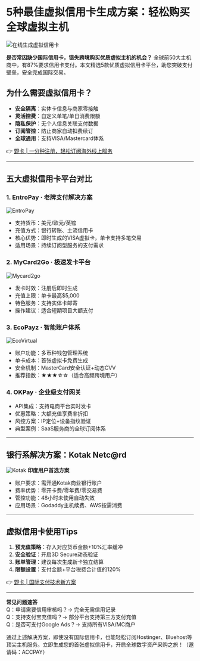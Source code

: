 # 5种最佳虚拟信用卡生成方案：轻松购买全球虚拟主机

![在线生成虚拟信用卡](https://bbtdd.com/wp-content/uploads/img/6376937561718019.webp)

**是否常因缺少国际信用卡，错失跨境购买优质虚拟主机的机会？** 全球前50大主机商中，有87%要求信用卡支付。本文精选5款优质虚拟信用卡平台，助您突破支付壁垒，安全完成国际交易。

## 为什么需要虚拟信用卡？
- **安全隔离**：实体卡信息与商家零接触
- **灵活控费**：自定义单笔/单日消费限额
- **隐私保护**：无个人信息关联支付数据
- **订阅管控**：防止商家自动扣费续订
- **全球通用**：支持VISA/Mastercard体系

👉 [野卡 | 一分钟注册，轻松订阅海外线上服务](https://bbtdd.com/yeka)

---

## 五大虚拟信用卡平台对比

### 1. EntroPay · 老牌支付解决方案
![EntroPay](https://bbtdd.com/wp-content/uploads/img/785629207.webp)
- 支持货币：美元/欧元/英镑
- 充值方式：银行转账、主流信用卡
- 核心优势：即时生成的VISA虚拟卡，单卡支持多笔交易
- 适用场景：持续订阅型服务的支付需求

### 2. MyCard2Go · 极速发卡平台
![Mycard2go](https://bbtdd.com/wp-content/uploads/img/2515583236057.webp)
- 发卡时效：注册后即时生成
- 充值上限：单卡最高$5,000
- 特色服务：支持实体卡邮寄
- 操作建议：适合短期项目大额支付

### 3. EcoPayz · 智能账户体系
![EcoVirtual](https://bbtdd.com/wp-content/uploads/img/62240760387044.webp)
- 账户功能：多币种钱包管理系统
- 单卡成本：首张虚拟卡免费生成
- 安全机制：MasterCard安全认证+动态CVV
- 推荐指数：★★★☆☆（适合高频跨境用户）

### 4. OKPay · 企业级支付网关
- API集成：支持电商平台实时发卡
- 优惠策略：大额充值享费率折扣
- 风控方案：IP定位+设备指纹验证
- 典型案例：SaaS服务商的全球订阅体系

---

## 银行系解决方案：Kotak Netc@rd
![Kotak](https://bbtdd.com/wp-content/uploads/img/0928978118.webp)
**印度用户首选方案**
- 账户要求：需开通Kotak商业银行账户
- 费率优势：零开卡费/零年费/零交易费
- 管控功能：48小时未使用自动失效
- 应用场景：Godaddy主机续费、AWS按需消费

---

## 虚拟信用卡使用Tips
1. **预充值策略**：存入对应货币金额+10%汇率缓冲
2. **安全验证**：开启3D Secure动态验证
3. **账单管理**：建议每次生成新卡独立结算
4. **限额设置**：支付金额+平台税费合计值的120%

👉 [野卡 | 国际支付技术新方案](https://bbtdd.com/yeka)

---

**常见问题速答**  
Q：申请需要信用审核吗？→ 完全无需信用记录  
Q：支持支付宝充值吗？→ 部分平台支持第三方支付充值  
Q：是否可支付Google Ads？→ 支持所有VISA/MC商户  

通过上述解决方案，即使没有国际信用卡，也能轻松订阅Hostinger、Bluehost等顶尖主机服务。立即生成您的首张虚拟信用卡，开启全球数字资产采购之旅！（邀请码：ACCPAY）